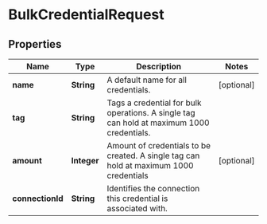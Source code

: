 

# BulkCredentialRequest


## Properties

Name | Type | Description | Notes
------------ | ------------- | ------------- | -------------
**name** | **String** | A default name for all credentials. |  [optional]
**tag** | **String** | Tags a credential for bulk operations. A single tag can hold at maximum 1000 credentials. | 
**amount** | **Integer** | Amount of credentials to be created. A single tag can hold at maximum 1000 credentials |  [optional]
**connectionId** | **String** | Identifies the connection this credential is associated with. | 



